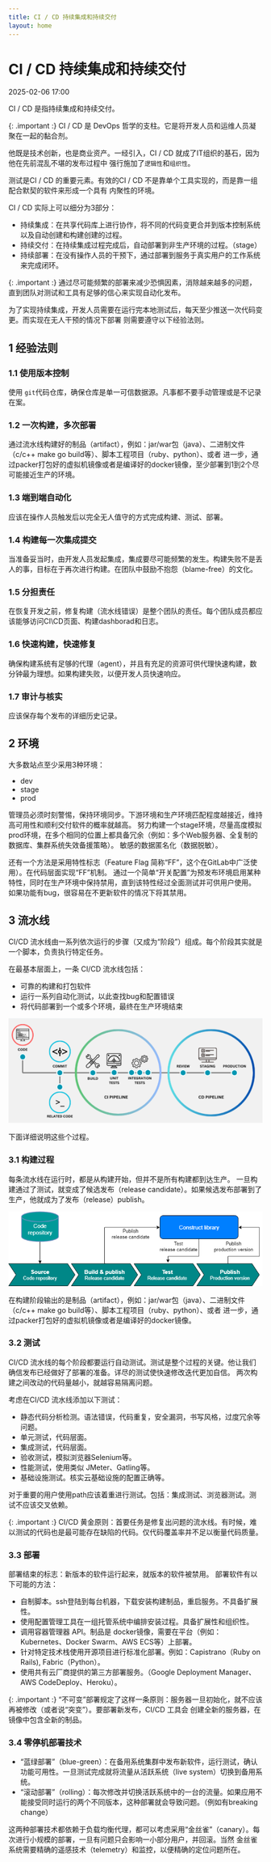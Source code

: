 ```yaml
---
title: CI / CD 持续集成和持续交付
layout: home
---
```


# CI / CD 持续集成和持续交付

2025-02-06 17:00

CI / CD 是指持续集成和持续交付。

{: .important :}
CI / CD 是 DevOps 哲学的支柱。它是将开发人员和运维人员凝聚在一起的黏合剂。

他既是技术创新，也是商业资产。一经引入，CI / CD 就成了IT组织的基石，因为他在先前混乱不堪的发布过程中
强行施加了`逻辑性`和`组织性`。

测试是CI / CD 的重要元素。有效的CI / CD 不是靠单个工具实现的，而是靠一组配合默契的软件来形成一个具有
内聚性的环境。

CI / CD 实际上可以细分为3部分：

+ 持续集成：在共享代码库上进行协作，将不同的代码变更合并到版本控制系统以及自动创建和构建创建的过程。
+ 持续交付：在持续集成过程完成后，自动部署到非生产环境的过程。（stage）
+ 持续部署：在没有操作人员的干预下，通过部署到服务于真实用户的工作系统来完成闭环。

{: .important :}
通过尽可能频繁的部署来减少恐惧因素，消除越来越多的问题，直到团队对测试和工具有足够的信心来实现自动化发布。

为了实现持续集成，开发人员需要在运行完本地测试后，每天至少推送一次代码变更。而实现在无人干预的情况下部署
则需要遵守以下经验法则。

## 1 经验法则

### 1.1 使用版本控制

使用 `git`代码仓库，确保仓库是单一可信数据源。凡事都不要手动管理或是不记录在案。

### 1.2 一次构建，多次部署

通过流水线构建好的制品（artifact），例如：jar/war包（java）、二进制文件（c/c++ make go build等）、脚本工程项目（ruby、python）、或者
进一步，通过packer打包好的虚拟机镜像或者是编译好的docker镜像，至少部署到1到2个尽可能接近生产的环境。

### 1.3 端到端自动化

应该在操作人员触发后以完全无人值守的方式完成构建、测试、部署。

### 1.4 构建每一次集成提交

当准备妥当时，由开发人员发起集成，集成要尽可能频繁的发生。构建失败不是丢人的事，目标在于再次进行构建。在团队中鼓励不抱怨（blame-free）的文化。

### 1.5 分担责任

在恢复开发之前，修复构建（流水线错误）是整个团队的责任。每个团队成员都应该能够访问CI\CD页面、构建dashborad和日志。

### 1.6 快速构建，快速修复

确保构建系统有足够的代理（agent），并且有充足的资源可供代理快速构建，数分钟最为理想。如果构建失败，以便开发人员快速响应。

### 1.7 审计与核实

应该保存每个发布的详细历史记录。

## 2 环境

大多数站点至少采用3种环境：

+ dev
+ stage
+ prod

管理员必须时刻警惕，保持环境同步。下游环境和生产环境匹配程度越接近，维持高可用性和顺利交付软件的概率就越高。
努力构建一个stage环境，尽量高度模拟prod环境，在多个相同的位置上都具备冗余（例如：多个Web服务器、全复制的数据库、集群系统失效备援策略）。
敏感的数据匿名化（数据脱敏）。

还有一个方法是采用特性标志（Feature Flag 简称“FF”，这个在GitLab中广泛使用）。在代码层面实现“FF”机制。
通过一个简单“开关配置”为预发布环境启用某种特性，同时在生产环境中保持禁用，直到该特性经过全面测试并可供用户使用。
如果功能有bug，很容易在不更新软件的情况下将其禁用。

## 3 流水线

CI/CD 流水线由一系列依次运行的步骤（又成为“阶段”）组成。每个阶段其实就是一个脚本，负责执行特定任务。

在最基本层面上，一条 CI/CD 流水线包括：

+ 可靠的构建和打包软件
+ 运行一系列自动化测试，以此查找bug和配置错误
+ 将代码部署到一个或多个环境，最终在生产环境结束

![1](assets/images/2025-02-06/1.png)

下面详细说明这些个过程。

### 3.1 构建过程

每条流水线在运行时，都是从构建开始，但并不是所有构建都到达生产。
一旦构建通过了测试，就变成了候选发布（release candidate）。如果候选发布部署到了生产，他就成为了发布（release）publish。

![2](assets/images/2025-02-06/2.png)

在构建阶段输出的是制品（artifact），例如：jar/war包（java）、二进制文件（c/c++ make go build等）、脚本工程项目（ruby、python）、或者
进一步，通过packer打包好的虚拟机镜像或者是编译好的docker镜像。

### 3.2 测试

CI/CD 流水线的每个阶段都要运行自动测试。测试是整个过程的关键。他让我们确信发布已经做好了部署的准备。详尽的测试使快速修改迭代更加自信。
两次构建之间改动的代码量越小，就越容易隔离问题。

考虑在CI/CD 流水线添加以下测试：

+ 静态代码分析检测。语法错误，代码重复，安全漏洞，书写风格，过度冗余等问题。
+ 单元测试，代码层面。
+ 集成测试，代码层面。
+ 验收测试，模拟浏览器Selenium等。
+ 性能测试，使用类似 JMeter、Gatling等。
+ 基础设施测试。核实云基础设施的配置正确等。

对于重要的用户使用path应该着重进行测试。包括：集成测试、浏览器测试。测试不应该交叉依赖。

{: .important :}
CI/CD 黄金原则：首要任务是修复出问题的流水线。有时候，难以测试的代码也是最可能存在缺陷的代码。仅代码覆盖率并不足以衡量代码质量。

### 3.3 部署

部署结束的标志：新版本的软件运行起来，就版本的软件被禁用。
部署软件有以下可能的方法：

+ 自制脚本。ssh登陆到每台机器，下载安装构建制品，重启服务。不具备扩展性。
+ 使用配置管理工具在一组托管系统中编排安装过程。具备扩展性和组织性。
+ 调用容器管理器 API。制品是 docker镜像，需要在平台（例如：Kubernetes、Docker Swarm、AWS ECS等）上部署。
+ 针对特定技术栈使用开源项目进行标准化部署。例如：Capistrano（Ruby on Rails), Fabric（Python）。
+ 使用共有云厂商提供的第三方部署服务。（Google Deployment Manager、AWS CodeDeploy、Heroku）。

{: .important :}
“不可变”部署规定了这样一条原则：服务器一旦初始化，就不应该再被修改（或者说“突变”）。要部署新发布，CI/CD 工具会
创建全新的服务器，在镜像中包含全新的制品。

### 3.4 零停机部署技术

+ “蓝绿部署”（blue-green）：在备用系统集群中发布新软件，运行测试，确认功能可用性。一旦测试完成就将流量从活跃系统（live system）切换到备用系统。
+ “滚动部署”（rolling）：每次修改并切换活跃系统中的一台的流量。如果应用不能接受同时运行的两个不同版本，这种部署就会导致问题。（例如有breaking change）

这两种部署技术都依赖于负载均衡代理，都可以考虑采用“金丝雀”（canary）。每次进行小规模的部署，一旦有问题只会影响一小部分用户，并回滚。当然
金丝雀系统需要精确的遥感技术（telemetry）和监控，以便精确的定位问题所在。
